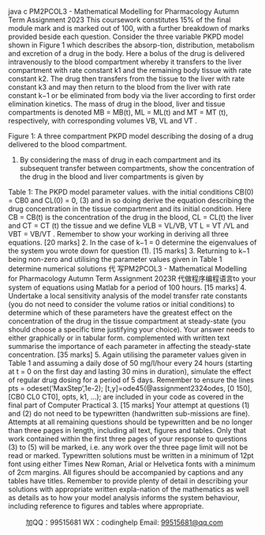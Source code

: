 java c
PM2PCOL3 - Mathematical Modelling for Pharmacology
Autumn Term Assignment 2023
This coursework constitutes 15% of the final module mark and is marked out of 100, with a further breakdown of marks provided beside each question.
Consider the three variable PKPD model shown in Figure 1 which describes the absorp-tion, distribution, metabolism and excretion of a drug in the body. Here a bolus of the drug is delivered intravenously to the blood compartment whereby it transfers to the liver compartment with rate constant k1 and the remaining body tissue with rate constant k2. The drug then transfers from the tissue to the liver with rate constant k3 and may then return to the blood from the liver with rate constant k−1 or be eliminated from body via the liver according to first order elimination kinetics. The mass of drug in the blood, liver and tissue compartments is denoted MB = MB(t), ML = ML(t) and MT = MT (t), respectively, with corresponding volumes VB, VL and VT .

Figure 1: A three compartment PKPD model describing the dosing of a drug delivered to the blood compartment.
1. By considering the mass of drug in each compartment and its subsequent transfer between compartments, show the concentration of the drug in the blood and liver compartments is given by


Table 1: The PKPD model parameter values.
with the initial conditions
CB(0) = CB0 and CL(0) = 0,                                                                                                (3)
and in so doing derive the equation describing the drug concentration in the tissue compartment and its initial condition. Here CB = CB(t) is the concentration of the drug in the blood, CL = CL(t) the liver and CT = CT (t) the tissue and we define VLB = VL/VB, VT L = VT /VL and VBT = VB/VT . Remember to show your working in deriving all three equations.                        [20 marks]
2. In the case of k−1 = 0 determine the eigenvalues of the system you wrote down for question (1).                       [15 marks]
3. Returning to k−1 being non-zero and utilising the parameter values given in Table 1 determine numerical solutions 代 写PM2PCOL3 - Mathematical Modelling for Pharmacology Autumn Term Assignment 2023R
代做程序编程语言to your system of equations using Matlab for a period of 100 hours.                               [15 marks]
4. Undertake a local sensitivity analysis of the model transfer rate constants (you do not need to consider the volume ratios or initial conditions) to determine which of these parameters have the greatest effect on the concentration of the drug in the tissue compartment at steady-state (you should choose a specific time justifying your choice). Your answer needs to either graphically or in tabular form. complemented with written text summarise the importance of each parameter in affecting the steady-state concentration.           [35 marks]
5. Again utilising the parameter values given in Table 1 and assuming a daily dose of 50 mg/l/hour every 24 hours (starting at t = 0 on the first day and lasting 30 mins in duration), simulate the effect of regular drug dosing for a period of 5 days.
Remember to ensure the lines
pts = odeset(’MaxStep’,1e-2);
[t,y]=ode45(@assignment2324odes, [0 150], [CB0 CL0 CT0], opts, k1, ...);
are included in your code as covered in the final part of Computer Practical 3.                           [15 marks]
Your attempt at questions (1) and (2) do not need to be typewritten (handwritten sub-missions are fine). Attempts at all remaining questions should be typewritten and be no longer than three pages in length, including all text, figures and tables. Only that work contained within the first three pages of your response to questions (3) to (5) will be marked, i.e. any work over the three page limit will not be read or marked. Typewritten solutions must be written in a minimum of 12pt font using either Times New Roman, Arial or Helvetica fonts with a minimum of 2cm margins. All figures should be accompanied by captions and any tables have titles. Remember to provide plenty of detail in describing your solutions with appropriate written expla-nation of the mathematics as well as details as to how your model analysis informs the system behaviour, including reference to figures and tables where appropriate.







         
加QQ：99515681  WX：codinghelp  Email: 99515681@qq.com
